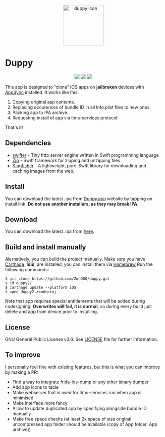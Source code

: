 <p align="center">
  <img src="https://user-images.githubusercontent.com/273057/82735535-1f269c00-9d2b-11ea-827d-5ee252f21ba9.png" alt="duppy icon" title="duppy" height="130"/>
</p>

#  Duppy

<p align="center">
  <img src="https://img.shields.io/badge/PRs-welcome-green"/>
  <img src="https://img.shields.io/github/license/ZonD80/duppy"/>
  <img src="https://img.shields.io/github/issues/ZonD80/duppy"/>
</p>

This app is designed to "clone" iOS apps on **jailbroken** devices with [AppSync](https://cydia.akemi.ai/?page/net.angelxwind.appsyncunified) installed.
It works like this:

1. Copying original app contents.
2. Replacing occurences of bundle ID in all Info.plist files to new ones.
3. Packing app to IPA archive.
4. Requesting install of app via itms-services protocol.

That's it!

## Dependencies
* [swifter](https://github.com/httpswift/swifter) - Tiny http server engine written in Swift programming language
* [Zip](https://github.com/marmelroy/Zip) - Swift framework for zipping and unzipping files
* [Kingfisher](https://github.com/onevcat/Kingfisher) - A lightweight, pure-Swift library for downloading and caching images from the web.

## Install
You can download the latest .ipa from [Duppy.app](https://duppy.app) website by tapping on install link. **Do not use another installers, as they may break IPA**.

## Download
You can download the latest .ipa from [here](https://github.com/ZonD80/duppy/releases).

## Build and install manually


Alernatively, you can build the project manually. 
Make sure you have [Carthage](https://github.com/Carthage/Carthage) ,**ldid**, are installed, you can install them via [Homebrew](https://github.com/Homebrew)
Run the following commands:
```
$ git clone https://github.com/ZonD80/duppy.git
$ cd duppy2/
$ carthage update --platform iOS
$ open duppy2.xcodeproj
```

Note that app requires special entitlements that will be added during codesigning! **Overwrites will fail, it is normal**, so during every build just delete and app from device prior to installing.

## License
GNU General Public License v3.0. See [LICENSE](LICENSE) file for further information.

## To improve
I personally feel fine with existing features, but this is what you can improve by making a PR:

* Find a way to integrate [frida-ios-dump](https://github.com/AloneMonkey/frida-ios-dump) or any other binary dumper
* Add app icons to table
* Make webserver that is used for itms-services run when app is minimised
* Make interface more fancy
* Allow to update duplicated app by specifying alongside bundle ID manually
* Make free space checks (at least 2x space of size original uncompressed app folder should be available (copy of App folder, App archive))
